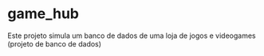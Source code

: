 # game_hub
Este projeto simula um banco de dados de uma loja de jogos e videogames (projeto de banco de dados)
